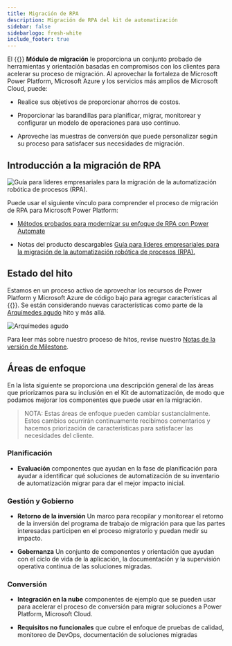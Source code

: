 ```yaml
---
title: Migración de RPA
description: Migración de RPA del kit de automatización
sidebar: false
sidebarlogo: fresh-white
include_footer: true
---
```

El {{<product-name>}} **Módulo de migración** le proporciona un conjunto probado de herramientas y orientación basadas en compromisos con los clientes para acelerar su proceso de migración. Al aprovechar la fortaleza de Microsoft Power Platform, Microsoft Azure y los servicios más amplios de Microsoft Cloud, puede:

- Realice sus objetivos de proporcionar ahorros de costos.

- Proporcionar las barandillas para planificar, migrar, monitorear y configurar un modelo de operaciones para uso continuo.

- Aproveche las muestras de conversión que puede personalizar según su proceso para satisfacer sus necesidades de migración.

## Introducción a la migración de RPA

![Guía para líderes empresariales para la migración de la automatización robótica de procesos (RPA).](https://msflowblogscdn.azureedge.net/wp-content/uploads/2022/01/RPAWhitepaper_Img-241x300.png)

Puede usar el siguiente vínculo para comprender el proceso de migración de RPA para Microsoft Power Platform:

- [Métodos probados para modernizar su enfoque de RPA con Power Automate](https://powerautomate.microsoft.com/blog/proven-methods-to-modernize-your-rpa-approach-with-power-automate/)

- Notas del producto descargables [Guía para líderes empresariales para la migración de la automatización robótica de procesos (RPA).](https://aka.ms/PAD/RPAMigrationWhitepaper)

## Estado del hito

Estamos en un proceso activo de aprovechar los recursos de Power Platform y Microsoft Azure de código bajo para agregar características al {{<product-name>}}. Se están considerando nuevas características como parte de la [Arquímedes agudo](/es/releases/november-2022) hito y más allá.

![Arquímedes agudo](/images/sharp-archimedes.png)

Para leer más sobre nuestro proceso de hitos, revise nuestro [Notas de la versión de Milestone](/es/releases/milestones).

## Áreas de enfoque

En la lista siguiente se proporciona una descripción general de las áreas que priorizamos para su inclusión en el Kit de automatización, de modo que podamos mejorar los componentes que puede usar en la migración.

> NOTA: Estas áreas de enfoque pueden cambiar sustancialmente. Estos cambios ocurrirán continuamente recibimos comentarios y hacemos priorización de características para satisfacer las necesidades del cliente.

### Planificación

- **Evaluación** componentes que ayudan en la fase de planificación para ayudar a identificar qué soluciones de automatización de su inventario de automatización migrar para dar el mejor impacto inicial.

### Gestión y Gobierno

- **Retorno de la inversión** Un marco para recopilar y monitorear el retorno de la inversión del programa de trabajo de migración para que las partes interesadas participen en el proceso migratorio y puedan medir su impacto.

- **Gobernanza** Un conjunto de componentes y orientación que ayudan con el ciclo de vida de la aplicación, la documentación y la supervisión operativa continua de las soluciones migradas.

### Conversión

- **Integración en la nube** componentes de ejemplo que se pueden usar para acelerar el proceso de conversión para migrar soluciones a Power Platform, Microsoft Cloud.

- **Requisitos no funcionales** que cubre el enfoque de pruebas de calidad, monitoreo de DevOps, documentación de soluciones migradas
